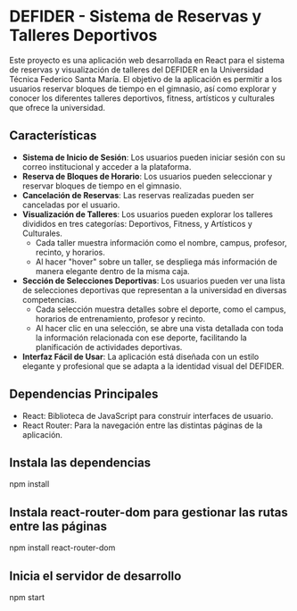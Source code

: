# DEFIDER - Sistema de Reservas y Talleres Deportivos

Este proyecto es una aplicación web desarrollada en React para el sistema de reservas y visualización de talleres del DEFIDER en la Universidad Técnica Federico Santa María. El objetivo de la aplicación es permitir a los usuarios reservar bloques de tiempo en el gimnasio, así como explorar y conocer los diferentes talleres deportivos, fitness, artísticos y culturales que ofrece la universidad.

## Características

- **Sistema de Inicio de Sesión**: Los usuarios pueden iniciar sesión con su correo institucional y acceder a la plataforma.
- **Reserva de Bloques de Horario**: Los usuarios pueden seleccionar y reservar bloques de tiempo en el gimnasio.
- **Cancelación de Reservas**: Las reservas realizadas pueden ser canceladas por el usuario.
- **Visualización de Talleres**: Los usuarios pueden explorar los talleres divididos en tres categorías: Deportivos, Fitness, y Artísticos y Culturales.
  - Cada taller muestra información como el nombre, campus, profesor, recinto, y horarios.
  - Al hacer "hover" sobre un taller, se despliega más información de manera elegante dentro de la misma caja.
- **Sección de Selecciones Deportivas**: Los usuarios pueden ver una lista de selecciones deportivas que representan a la universidad en diversas competencias.
  - Cada selección muestra detalles sobre el deporte, como el campus, horarios de entrenamiento, profesor y recinto.
  - Al hacer clic en una selección, se abre una vista detallada con toda la información relacionada con ese deporte, facilitando la planificación de actividades deportivas.
- **Interfaz Fácil de Usar**: La aplicación está diseñada con un estilo elegante y profesional que se adapta a la identidad visual del DEFIDER.

## Dependencias Principales

- React: Biblioteca de JavaScript para construir interfaces de usuario.
- React Router: Para la navegación entre las distintas páginas de la aplicación.

## Instala las dependencias
npm install

## Instala react-router-dom para gestionar las rutas entre las páginas
npm install react-router-dom

## Inicia el servidor de desarrollo
npm start
